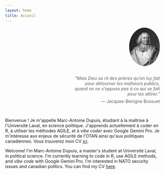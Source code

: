 ```yaml
---
layout: home
title: Accueil
---
```


<link rel="icon" type="image/jpeg" href="/assets/bossuet_photo.jpg">

[//]: # (Citation de Bossuet et son portrait)

<div style="text-align: right; margin-bottom: 2em;">
  <img src="/assets/bossuet_photo.jpg" alt="Photo de Jacques-Bénigne Bossuet" style="width: 100px; border-radius: 50%;">
</div>

<div style="max-width: 60%; margin-left: auto; margin-right: 0; text-align: right;">
  <blockquote style="border: none; padding: 0;">
    <p style="margin-bottom: 0.5em; font-style: italic;">"Mais Dieu se rit des prières qu’on luy fait pour détourner les malheurs publics, quand on ne s’oppose pas à ce qui se fait pour les attirer."</p>
    <footer>— Jacques-Bénigne Bossuet</footer>
  </blockquote>
</div>

<br>

[//]: # (Télécharger CV mis à jour le 25 septembre 2025)

<p>
  Bienvenue ! Je m'appelle Marc-Antoine Dupuis, étudiant à la maîtrise à l'Université Laval, en science politique. J'apprends actuellement à coder en R, à utiliser les méthodes AGILE, et à <em>vibe coder</em> avec Google Gemini Pro. Je m'intéresse aux enjeux de sécurité de l'OTAN ainsi qu'aux politiques canadiennes. Vous trouverez mon CV <a href="assets/CV_Marc_Antoine_Dupuis.pdf" target="_blank">ici</a>.
</p>

<p>
  Welcome! I'm Marc-Antoine Dupuis, a master's student at Université Laval, in political science. I'm currently learning to code in R, use AGILE methods, and <em>vibe code</em> with Google Gemini Pro. I'm interested in NATO security issues and canadian politics. You can find my CV <a href="assets/cv_english_oct25.pdf" target="_blank">here</a>.
</p>




